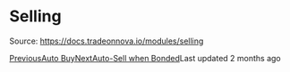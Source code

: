 
# Selling

Source: https://docs.tradeonnova.io/modules/selling

[PreviousAuto Buy](/modules/buy/auto-buy)[NextAuto-Sell when Bonded](/modules/selling/auto-sell-when-bonded)Last updated 2 months ago
